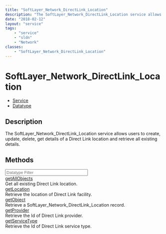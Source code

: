 ```yaml
---
title: "SoftLayer_Network_DirectLink_Location"
description: "The SoftLayer_Network_DirectLink_Location service allows users to create, update, delete, get details of a Direct Link l... "
date: "2018-02-12"
layout: "service"
tags:
    - "service"
    - "sldn"
    - "Network"
classes:
    - "SoftLayer_Network_DirectLink_Location"
---
```

# SoftLayer_Network_DirectLink_Location
<div id='service-datatype'>
    <ul id='sldn-reference-tabs'>
    <li id='service'> <a href='/reference/services/SoftLayer_Network_DirectLink_Location' >Service</a></li>    <li id='datatype'> <a href='/reference/datatypes/SoftLayer_Network_DirectLink_Location' >Datatype</a></li>
    </ul>
</div>

## Description
The SoftLayer_Network_DirectLink_Location service allows users to create, update, delete, get details of a Direct Link location and retrieve all existing details. 



        
<div id="properties" class="content">
    <h2>Methods</h2>
    <div class="view-filters">
        <div class="clearfix">
            <div class="search-input-box">
                <input placeholder="Datatype Filter" onkeyup="titleSearch(inputId='edit-combine', divId='method-div', elementClass='method-row')" 
                    type="text" id="edit-combine" value="" size="30" maxlength="128" class="form-text">
            </div>
        </div>
    </div>
    <div id="method-div">
            <div class="method-row">
                        <span class='view-field-title'><a href='/reference/services/SoftLayer_Network_DirectLink_Location/getAllObjects'> getAllObjects</a> </span>
            <div class='views-field-body'>Get all existing Direct Link location. </div>
        </div>
            <div class="method-row">
                        <span class='view-field-title'><a href='/reference/services/SoftLayer_Network_DirectLink_Location/getLocation'> getLocation</a> </span>
            <div class='views-field-body'>Retrieve the location of Direct Link facility.</div>
        </div>
            <div class="method-row">
                        <span class='view-field-title'><a href='/reference/services/SoftLayer_Network_DirectLink_Location/getObject'> getObject</a> </span>
            <div class='views-field-body'>Retrieve a SoftLayer_Network_DirectLink_Location record.</div>
        </div>
            <div class="method-row">
                        <span class='view-field-title'><a href='/reference/services/SoftLayer_Network_DirectLink_Location/getProvider'> getProvider</a> </span>
            <div class='views-field-body'>Retrieve the Id of Direct Link provider.</div>
        </div>
            <div class="method-row">
                        <span class='view-field-title'><a href='/reference/services/SoftLayer_Network_DirectLink_Location/getServiceType'> getServiceType</a> </span>
            <div class='views-field-body'>Retrieve the Id of Direct Link service type.</div>
        </div>
        </div>
</div>

